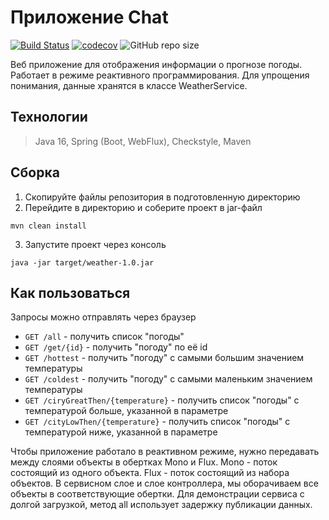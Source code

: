 # Приложение Chat
[![Build Status](https://travis-ci.org/svedentsov/job4j_weather.svg?branch=master)](https://travis-ci.org/svedentsov/job4j_weather)
[![codecov](https://codecov.io/gh/svedentsov/job4j_weather/branch/master/graph/badge.svg)](https://codecov.io/gh/svedentsov/job4j_weather)
![GitHub repo size](https://img.shields.io/github/repo-size/svedentsov/job4j_weather)

Веб приложение для отображения информации о прогнозе погоды.
Работает в режиме реактивного программирования.
Для упрощения понимания, данные хранятся в классе WeatherService.

## Технологии
> Java 16, Spring (Boot, WebFlux), Checkstyle, Maven

## Сборка
1. Скопируйте файлы репозитория в подготовленную директорию
2. Перейдите в директорию и соберите проект в jar-файл
````
mvn clean install
````
3. Запустите проект через консоль
````
java -jar target/weather-1.0.jar
````

## Как пользоваться
Запросы можно отправлять через браузер
+ `GET /all` - получить список "погоды"
+ `GET /get/{id}` - получить "погоду" по её id
+ `GET /hottest` - получить "погоду" с самыми большим значением температуры
+ `GET /coldest` - получить "погоду" с самыми маленьким значением температуры
+ `GET /ciryGreatThen/{temperature}` - получить список "погоды" с температурой больше, указанной в параметре
+ `GET /cityLowThen/{temperature}` - получить список "погоды" с температурой ниже, указанной в параметре

Чтобы приложение работало в реактивном режиме, нужно передавать между слоями объекты в обертках Mono и Flux.
Mono - поток состоящий из одного объекта. Flux - поток состоящий из набора объектов.
В сервисном слое и слое контроллера, мы оборачиваем все объекты в соответствующие обертки.
Для демонстрации сервиса с долгой загрузкой, метод all использует задержку публикации данных.